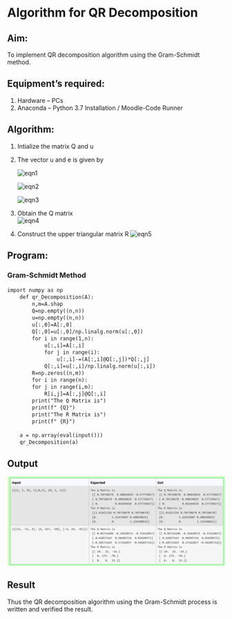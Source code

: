 # Algorithm for QR Decomposition
## Aim:
To implement QR decomposition algorithm using the Gram-Schmidt method.
## Equipment’s required:
1.	Hardware – PCs
2.	Anaconda – Python 3.7 Installation / Moodle-Code Runner
## Algorithm:
1.	Intialize the matrix Q and u
2.	The vector u and e is given by

    ![eqn1](./ex4.jpg)

    ![eqn2](./ex6.jpg)

    ![eqn3](./ex3.jpg)

3.	Obtain the Q matrix   
    ![eqn4](./ex1.jpg)
4.	Construct the upper triangular matrix R
    ![eqn5](./ex2.jpg)



## Program:
### Gram-Schmidt Method
    import numpy as np
        def qr_Decomposition(A):
            n,m=A.shap
            Q=np.empty((n,n))
            u=np.empty((n,n))
            u[:,0]=A[:,0]
            Q[:,0]=u[:,0]/np.linalg.norm(u[:,0])
            for i in range(1,n):
                u[:,i]=A[:,i]
                for j in range(i):
                    u[:,i]-=(A[:,i]@Q[:,j])*Q[:,j]
                Q[:,i]=u[:,i]/np.linalg.norm(u[:,i])
            R=np.zeros((n,m))
            for i in range(n):
            for j in range(i,m):
                R[i,j]=A[:,j]@Q[:,i]
            print("The Q Matrix is")
            print(f" {Q}")
            print("The R Matrix is")
            print(f" {R}")

        a = np.array(eval(input()))
        qr_Decomposition(a)

## Output
 ![alt text](<Screenshot 2024-12-23 213048.png>)


## Result
Thus the QR decomposition algorithm using the Gram-Schmidt process is written and verified the result.